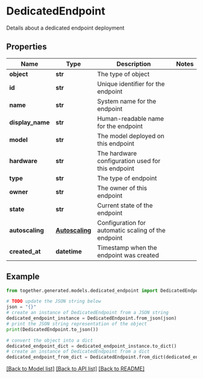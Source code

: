 # DedicatedEndpoint

Details about a dedicated endpoint deployment

## Properties

Name | Type | Description | Notes
------------ | ------------- | ------------- | -------------
**object** | **str** | The type of object |
**id** | **str** | Unique identifier for the endpoint |
**name** | **str** | System name for the endpoint |
**display_name** | **str** | Human-readable name for the endpoint |
**model** | **str** | The model deployed on this endpoint |
**hardware** | **str** | The hardware configuration used for this endpoint |
**type** | **str** | The type of endpoint |
**owner** | **str** | The owner of this endpoint |
**state** | **str** | Current state of the endpoint |
**autoscaling** | [**Autoscaling**](Autoscaling.md) | Configuration for automatic scaling of the endpoint |
**created_at** | **datetime** | Timestamp when the endpoint was created |

## Example

```python
from together.generated.models.dedicated_endpoint import DedicatedEndpoint

# TODO update the JSON string below
json = "{}"
# create an instance of DedicatedEndpoint from a JSON string
dedicated_endpoint_instance = DedicatedEndpoint.from_json(json)
# print the JSON string representation of the object
print(DedicatedEndpoint.to_json())

# convert the object into a dict
dedicated_endpoint_dict = dedicated_endpoint_instance.to_dict()
# create an instance of DedicatedEndpoint from a dict
dedicated_endpoint_from_dict = DedicatedEndpoint.from_dict(dedicated_endpoint_dict)
```
[[Back to Model list]](../README.md#documentation-for-models) [[Back to API list]](../README.md#documentation-for-api-endpoints) [[Back to README]](../README.md)
